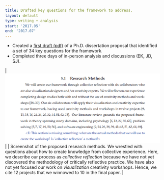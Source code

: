 ```yaml
---
title: Drafted key questions for the framework to address.
layout: default
type: writing + analysis
start: '2017.05'
end: '2017.07'
---
```

 - Created a [first draft (pdf)] of a Ph.D. dissertation proposal that identified a set of 34 key questions for the framework.
 - Completed three days of in-person analysis and discussions (EK, JD, SJ).

 | ![reflection](../assets/documents/2017.06-is-reflection-a-method.png) |
 | Screenshot of the proposed research methods. We wrestled with questions about how to create knowledge from collective experience. Here, we describe our process as _collective reflection_ because we have not yet discovered the methodology of critically reflective practice. We have also not yet focused our work on _visualization_ creativity workshops. Hence, we cite 12 projects that we winnowed to 10 in the final paper. |

[first draft (pdf)]: ../assets/documents/2017.06-dissertation-proposal-for-discussion.pdf
